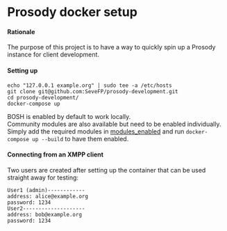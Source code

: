 # Prosody docker setup

#### Rationale
The purpose of this project is to have a way to quickly spin up a Prosody instance
for client development. 


#### Setting up
```
echo "127.0.0.1 example.org" | sudo tee -a /etc/hosts
git clone git@github.com:SeveFP/prosody-development.git
cd prosody-development/
docker-compose up
```
BOSH is enabled by default to work locally.  
Community modules are also available but need to be enabled individually.  
Simply add the required modules in [modules_enabled](https://github.com/SeveFP/prosody-development/blob/master/configuration/prosody.cfg.lua#L38)
and run `docker-compose up --build` to have them enabled.


#### Connecting from an XMPP client
Two users are created after setting up the container that can be used straight away for testing:
```
User1 (admin)------------
address: alice@example.org
password: 1234
User2--------------------
address: bob@example.org
password: 1234
```
